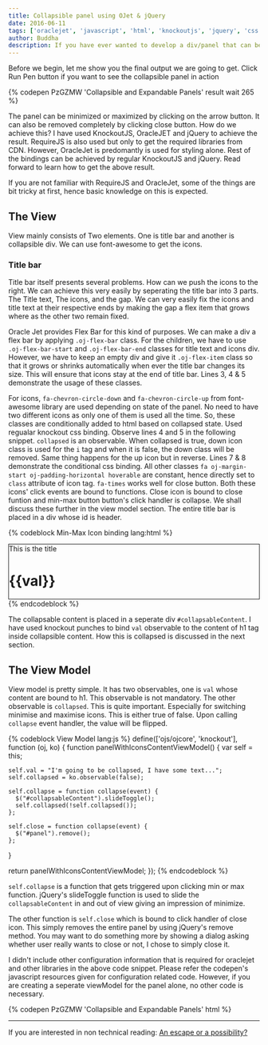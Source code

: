 ```yaml
---
title: Collapsible panel using OJet & jQuery
date: 2016-06-11
tags: ['oraclejet', 'javascript', 'html', 'knockoutjs', 'jquery', 'css']
author: Buddha
description: If you have ever wanted to develop a div/panel that can be minimized or maximized and close by clicking on respective icons, this article shows you how to do it.
---
```

Before we begin, let me show you the final output we are going to get. Click Run Pen button if you want to see the collapsible panel in action

{% codepen PzGZMW 'Collapsible and Expandable Panels' result wait 265 %}

The panel can be minimized or maximized by clicking on the arrow button. It can also be removed completely by clicking close button. How do we achieve this? I have used KnockoutJS, OracleJET and jQuery to achieve the result. RequireJS is also used but only to get the required libraries from CDN. However, OracleJet is predomantly is used for styling alone. Rest of the bindings can be achieved by regular KnockoutJS and jQuery. Read forward to learn how to get the above result.
<!-- more -->
If you are not familiar with RequireJS and OracleJet, some of the things are bit tricky at first, hence basic knowledge on this is expected.
## The View
View mainly consists of Two elements. One is title bar and another is collapsible div. We can use font-awesome to get the icons.
### Title bar
Title bar itself presents several problems. How can we push the icons to the right. We can achieve this very easily by seperating the title bar into 3 parts. The Title text, The icons, and the gap. We can very easily fix the icons and title text at their respective ends by making the gap a flex item that grows where as the other two remain fixed.

Oracle Jet provides Flex Bar for this kind of purposes. We can make a div a flex bar by applying `.oj-flex-bar` class. For the children, we have to use `.oj-flex-bar-start` and `.oj-flex-bar-end` classes for title text and icons div. However, we have to keep an empty div and give it `.oj-flex-item` class so that it grows or shrinks automatically when ever the title bar changes its size. This will ensure that icons stay at the end of title bar. Lines 3, 4 & 5 demonstrate the usage of these classes.

For icons, `fa-chevron-circle-down` and `fa-chevron-circle-up` from font-awesome library are used depending on state of the panel. No need to have two different icons as only one of them is used all the time. So, these classes are conditionally added to html based on collapsed state. Used regualar knockout css binding. Observe lines 4 and 5 in the following snippet. `collapsed` is an observable. When collapsed is true, down icon class is used for the `i` tag and when it is false, the down class will be removed. Same thing happens for the up icon but in reverse. Lines 7 & 8 demonstrate the conditional css binding. All other classes `fa oj-margin-start oj-padding-horizontal hoverable` are constant, hence directly set to `class` attribute of icon tag. `fa-times` works well for close button. Both these icons' click events are bound to functions. Close icon is bound to close funtion and min-max button button's click handler is collapse. We shall discuss these further in the view model section. The entire title bar is placed in a div whose id is header.

{% codeblock Min-Max Icon binding lang:html %}
<div id="panel" class="oj-margin" style="border: 1px solid">
  <div id="header" class="oj-flex oj-panel oj-flex-bar">
    <div class="oj-flex-start" >This is the title</div>
    <div class="oj-flex-item"></div>
    <div class="oj-flex-end oj-panel-alt1 oj-margin-start">
      <i id="min-max-icon" class="fa oj-margin-start oj-padding-horizontal hoverable"
          data-bind="click: collapse,
                     css: {'fa-chevron-circle-down': collapsed(),
                           'fa-chevron-circle-up':  !collapsed()}"></i>
      <i class="fa fa-close oj-padding-horizontal hoverable" data-bind="click: close"></i>
    </div>
  </div>
  <div id="collapsableContent" style="width: 300px;">
    <h1>{{val}}</h1>
  </div>
</div>
{% endcodeblock %}

The collapsable content is placed in a seperate div `#collapsableContent`. I have used knockout punches to bind `val` observable to the content of h1 tag inside collapsible content. How this is collapsed is discussed in the next section.

## The View Model

View model is pretty simple. It has two observables, one is `val` whose content are bound to h1. This observable is not mandatory. The other observable is `collapsed`. This is quite important. Especially for switching minimise and maximise icons. This is either true of false. Upon calling `collapse` event handler, the value will be flipped.


{% codeblock View Model lang:js %}
define(['ojs/ojcore', 'knockout'], function (oj, ko) {
  function panelWithIconsContentViewModel() {
    var self = this;

    self.val = "I'm going to be collapsed, I have some text...";
    self.collapsed = ko.observable(false);

    self.collapse = function collapse(event) {
      $("#collapsableContent").slideToggle();
      self.collapsed(!self.collapsed());
    };

    self.close = function collapse(event) {
      $("#panel").remove();
    };
  }

  return panelWithIconsContentViewModel;
});
{% endcodeblock %}


`self.collapse` is a function that gets triggered upon clicking min or max function. jQuery's slideToggle function is used to slide the `collapsableContent` in and out of view giving an impression of minimize.

The other function is `self.close` which is bound to click handler of close icon. This simply removes the entire panel by using jQuery's remove method. You may want to do something more by showing a dialog asking whether user really wants to close or not, I chose to simply close it.

I didn't include other configuration information that is required for oraclejet and other libraries in the above code snippet. Please refer the codepen's javascript resources given for configuration related code. However, if you are creating a seperate viewModel for the panel alone, no other code is necessary.

{% codepen PzGZMW 'Collapsible and Expandable Panels' html %}


----

If you are interested in non technical reading: [An escape or a possibility?](https://unfurledpages.wordpress.com/2016/06/01/an-escape-or-a-possibilty/)
